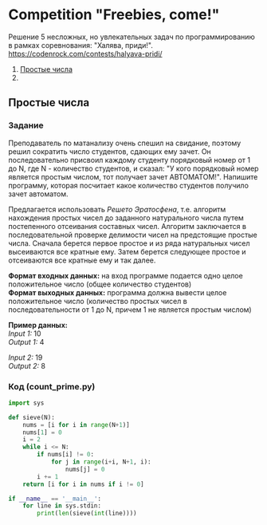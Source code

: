 # Competition "Freebies, come!"
Решение 5 несложных, но увлекательных задач по программированию в рамках соревнования: "Халява, приди!".  
<https://codenrock.com/contests/halyava-pridi/>  

1. [Простые числа](#простые-числа)
2. 

## Простые числа
### Задание
Преподаватель по матанализу очень спешил на свидание, поэтому решил сократить число студентов, сдающих ему зачет. Он последовательно присвоил каждому студенту порядковый номер от 1 до N, где N - количество студентов, и сказал: "У кого порядковый номер является простым числом, тот получает зачет АВТОМАТОМ!". Напишите программу, которая посчитает какое количество студентов получило зачет автоматом.

Предлагается использовать *Решето Эратосфена*, т.е. алгоритм нахождения простых чисел до заданного натурального числа путем постепенного отсеивания составных чисел. Алгоритм заключается в последовательной проверке делимости чисел на предстоящие простые числа. Сначала берется первое простое и из ряда натуральных чисел высеиваются все кратные ему. Затем берется следующее простое и отсеиваются все кратные ему и так далее.

**Формат входных данных:** на вход программе подается одно целое положительное число (общее количество студентов)  
**Формат выходных данных:** программа должна вывести целое положительное число (количество простых чисел в последовательности от 1 до N, причем 1 не является простым числом)  

**Пример данных:**  
*Input 1:* 10  
*Output 1:* 4  

*Input 2:* 19  
*Output 2:* 8  

### Код (count_prime.py)
```python
import sys

def sieve(N):
    nums = [i for i in range(N+1)]
    nums[1] = 0
    i = 2
    while i <= N:
        if nums[i] != 0:
            for j in range(i+i, N+1, i):
                nums[j] = 0
        i += 1
    return [i for i in nums if i != 0]

if __name__ == '__main__':
    for line in sys.stdin:
        print(len(sieve(int(line))))
```
